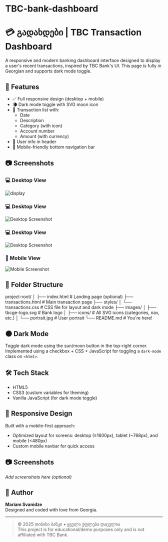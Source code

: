 # TBC-bank-dashboard
# 💳 გადახდები | TBC Transaction Dashboard

A responsive and modern banking dashboard interface designed to display a user's recent transactions, inspired by TBC Bank's UI. This page is fully in Georgian and supports dark mode toggle.

## 🌟 Features

- ✅ Full responsive design (desktop + mobile)
- 🌘 Dark mode toggle with SVG moon icon
- 📅 Transaction list with:
  - Date
  - Description
  - Category (with icon)
  - Account number
  - Amount (with currency)
- 👤 User info in header
- 📱 Mobile-friendly bottom navigation bar

## 📷 Screenshots

### 💻 Desktop View
![display](./images/screenshots/mainpage.png)
### 💻 Desktop View
![Desktop Screenshot](./images/screenshots/dashboard.png)
### 💻 Desktop View
![Desktop Screenshot](./images/screenshots/transactions.png)

### 📱 Mobile View
![Mobile Screenshot](./images/screenshots/mobileDash.png)


## 📁 Folder Structure
project-root/
│
├── index.html # Landing page (optional)
├── transactions.html # Main transaction page
├── styles/
│ └── transactions.css # CSS file for layout and dark mode
├── images/
│ ├── tbcge-logo.svg # Bank logo
│ ├── icons/ # All SVG icons (categories, nav, etc.)
│ └── portrait.jpg # User portrait
└── README.md # You're here!

## 🌑 Dark Mode

Toggle dark mode using the sun/moon button in the top-right corner. Implemented using a checkbox + CSS + JavaScript for toggling a `dark-mode` class on `<html>`.

## 🛠️ Tech Stack

- HTML5
- CSS3 (custom variables for theming)
- Vanilla JavaScript (for dark mode toggle)

## 📱 Responsive Design

Built with a mobile-first approach:
- Optimized layout for screens: desktop (≥1600px), tablet (~768px), and mobile (<480px)
- Custom mobile navbar for quick access

## 📷 Screenshots

*Add screenshots here (optional)*

## 📌 Author

**Mariam Svanidze**  
Designed and coded with love from Georgia.

---

> © 2025 თიბისი ბანკი • ყველა უფლება დაცულია  
> This project is for educational/demo purposes only and is not affiliated with TBC Bank.


